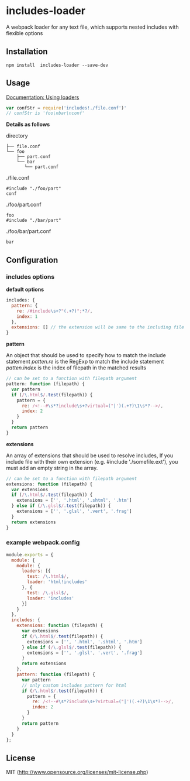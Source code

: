 # includes-loader

A webpack loader for any text file, which supports nested includes with flexible options

## Installation

``` shell
npm install  includes-loader --save-dev
```

## Usage
[Documentation: Using loaders](http://webpack.github.io/docs/using-loaders.html)

``` javascript
var confStr = require('includes!./file.conf')'
// confStr is 'foo\nbar\nconf'
```
__Details as follows__

directory

```
├── file.conf
└── foo
    ├── part.conf
    └── bar
       └── part.conf
```

./file.conf
```
#include "./foo/part"
conf
```

./foo/part.conf
```
foo
#include "./bar/part"
```

./foo/bar/part.conf
```
bar
```


## Configuration

### includes options

__default options__

``` javascript
includes: {
  pattern: {
    re: /#include\s+?"(.+?)";*?/,
    index: 1
  },
  extensions: [] // the extension will be same to the including file
}
```


__pattern__

An object that should be used to specify how to match the include statement 
_patten.re_ is the RegExp to match the include statement
_patten.index_ is the index of filepath in the matched results

``` javascript
// can be set to a function with filepath argument
pattern: function (filepath) {
  var pattern
  if (/\.html$/.test(filepath)) {
    pattern = {
      re: /<!--#\s*?include\s+?virtual=("|')(.+?)\1\s*?-->/,
      index: 2
    }
  }
  return pattern
}
```


__extensions__

An array of extensions that should be used to resolve includes, If you include file with their own extension (e.g. #include './somefile.ext'), you must add an empty string in the array.

``` javascript
// can be set to a function with filepath argument
extensions: function (filepath) {
  var extensions
  if (/\.html$/.test(filepath)) {
    extensions = ['', '.html', '.shtml', '.htm']
  } else if (/\.glsl$/.test(filepath)) {
    extensions = ['', '.glsl', '.vert', '.frag']
  }
  return extensions
}
```

### example webpack.config

``` javascript
module.exports = {
  module: {
    module: {
      loaders: [{
        test: /\.html$/,
        loader: 'html!includes'
      }, {
        test: /\.glsl$/,
        loader: 'includes'
      }]
    }
  },
  includes: {
    extensions: function (filepath) {
      var extensions
      if (/\.html$/.test(filepath)) {
        extensions = ['', '.html', '.shtml', '.htm']
      } else if (/\.glsl$/.test(filepath)) {
        extensions = ['', '.glsl', '.vert', '.frag']
      }
      return extensions
    },
    pattern: function (filepath) {
      var pattern
      // only custom includes pattern for html
      if (/\.html$/.test(filepath)) {
        pattern = {
          re: /<!--#\s*?include\s+?virtual=("|')(.+?)\1\s*?-->/,
          index: 2
        }
      }
      return pattern
    }
  }
};
```


## License
MIT (http://www.opensource.org/licenses/mit-license.php)
